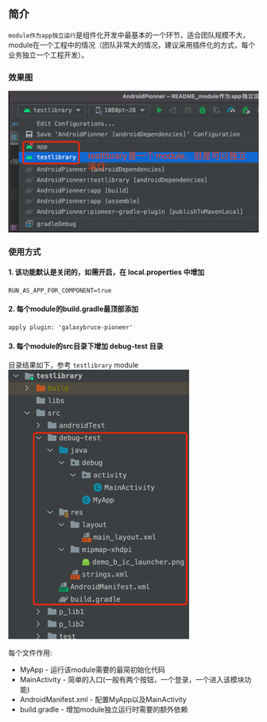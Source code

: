 ## 简介
`module作为app独立运行`是组件化开发中最基本的一个环节，适合团队规模不大，module在一个工程中的情况（团队非常大的情况，建议采用插件化的方式，每个业务独立一个工程开发）。

### 效果图
![run_as_app_for_component1.png](images/run_as_app_for_component1.png)

### 使用方式

#### 1. 该功能默认是关闭的，如需开启，在 local.properties 中增加 
```
RUN_AS_APP_FOR_COMPONENT=true
```

#### 2. 每个module的build.gradle最顶部添加
```
apply plugin: 'galaxybruce-pioneer'
```

#### 3. 每个module的src目录下增加 debug-test 目录
目录结果如下，参考 `testlibrary` module
![run_as_app_for_component2.png](images/run_as_app_for_component2.png)

每个文件作用:
* MyApp - 运行该module需要的最简初始化代码
* MainActivity - 简单的入口(一般有两个按钮，一个登录，一个进入该模块功能)
* AndroidManifest.xml - 配置MyApp以及MainActivity
* build.gradle - 增加module独立运行时需要的额外依赖 
